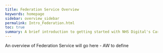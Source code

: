 ```yaml
---
title: Federation Service Overview
keywords: homepage
sidebar: overview_sidebar
permalink: Intro_Federation.html
toc: true
summary: A brief introduction to getting started with NHS Digital's Care Access Service.
---
```


An overview of Federation Service will go here - AW to define

